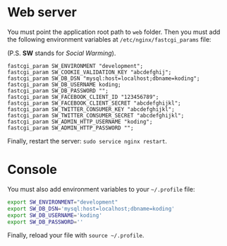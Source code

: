 # Web server

You must point the application root path to `web` folder. Then you must add the
following environment variables at `/etc/nginx/fastcgi_params` file:

(P.S. **SW** stands for *Social Warming*).

```nginx
fastcgi_param SW_ENVIRONMENT "development";
fastcgi_param SW_COOKIE_VALIDATION_KEY "abcdefghij";
fastcgi_param SW_DB_DSN "mysql:host=localhost;dbname=koding";
fastcgi_param SW_DB_USERNAME koding;
fastcgi_param SW_DB_PASSWORD "";
fastcgi_param SW_FACEBOOK_CLIENT_ID "123456789";
fastcgi_param SW_FACEBOOK_CLIENT_SECRET "abcdefghijkl";
fastcgi_param SW_TWITTER_CONSUMER_KEY "abcdefghijkl";
fastcgi_param SW_TWITTER_CONSUMER_SECRET "abcdefghijkl";
fastcgi_param SW_ADMIN_HTTP_USERNAME "koding";
fastcgi_param SW_ADMIN_HTTP_PASSWORD "";
```

Finally, restart the server: `sudo service nginx restart`.

# Console

You must also add environment variables to your `~/.profile` file:

```bash
export SW_ENVIRONMENT="development"
export SW_DB_DSN='mysql:host=localhost;dbname=koding'
export SW_DB_USERNAME='koding'
export SW_DB_PASSWORD=''

```

Finally, reload your file with `source ~/.profile`.